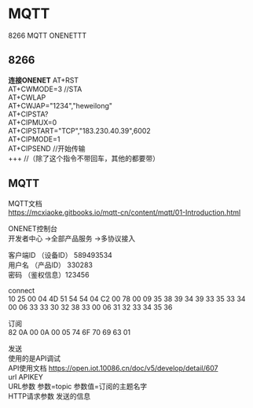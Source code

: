 # MQTT
 8266 MQTT ONENETTT


## 8266
**连接ONENET** 
AT+RST  
AT+CWMODE=3  //STA  
AT+CWLAP  
AT+CWJAP="1234","heweilong"  
AT+CIPSTA?  
AT+CIPMUX=0  
AT+CIPSTART="TCP","183.230.40.39",6002  
AT+CIPMODE=1  
AT+CIPSEND  //开始传输  
+++ //（除了这个指令不带回车，其他的都要带） 

## MQTT
MQTT文档  
https://mcxiaoke.gitbooks.io/mqtt-cn/content/mqtt/01-Introduction.html  

ONENET控制台  
开发者中心 ->全部产品服务 ->多协议接入  


客户端ID    （设备ID）  589493534   
用户名	    （产品ID）  330283  
密码	    （鉴权信息）123456  

connect   
10 25 00 04 4D 51 54 54 04 C2 00 78 00 09 35 38 39 34 39 33 35 33 34 00 06 33 33 30 32 38 33 00 06 31 32 33 34 35 36

订阅   
82 0A 00 0A 00 05 74 6F 70 69 63 01

发送  
使用的是API调试  
API使用文档  https://open.iot.10086.cn/doc/v5/develop/detail/607  
url APIKEY  
URL参数 参数=topic  参数值=订阅的主题名字    
HTTP请求参数  发送的信息
